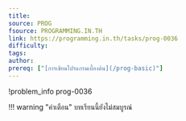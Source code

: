 ```yaml
---
title: 
source: PROG
fsource: PROGRAMMING.IN.TH
link: https://programming.in.th/tasks/prog-0036
difficulty: 
tags: 
author: 
prereq: ["[การเขียนโปรแกรมเบื้องต้น](/prog-basic)"]
---
```


!problem_info prog-0036

!!! warning "คำเตือน"
    บทเรียนนี้ยังไม่สมบูรณ์